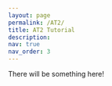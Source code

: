 ```yaml
---
layout: page
permalink: /AT2/
title: AT2 Tutorial
description:
nav: true
nav_order: 3
---
```


There will be something here!

